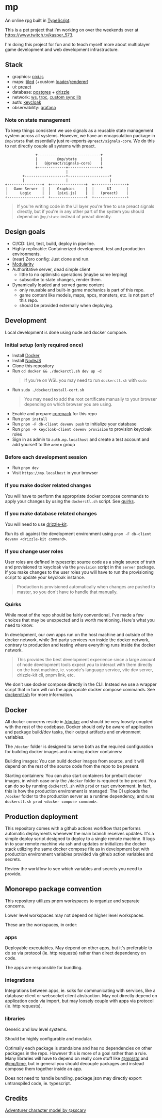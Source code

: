 # mp

An online rpg built in [TypeScript](https://www.typescriptlang.org/).

This is a pet project that I'm working on over the weekends over at
https://www.twitch.tv/kasper_573.

I'm doing this project for fun and to teach myself more about multiplayer game development and web development infrastructure.

## Stack

- graphics: [pixi.js](https://pixijs.com/)
- maps: [tiled](https://www.mapeditor.org/) (+custom
  [loader](libraries/tiled-loader)/[renderer](libraries/tiled-renderer))
- ui: [preact](https://preactjs.com/)
- database: [postgres](https://www.postgresql.org/) +
  [drizzle](https://orm.drizzle.team/)
- network: [ws](https://www.npmjs.com/package/ws), [trpc](https://trpc.io/), [custom sync lib](libraries/sync)
- auth: [keycloak](https://www.keycloak.org/)
- observability: [grafana](https://grafana.com)

### Note on state management

To keep things consistent we use signals as a reusable state management system across all systems.
However, we have an encapsulation package in `@mp/state` that essentially just re-exports `@preact/signals-core`.
We do this to not directly couple all systems with preact.

```text
              +-----------------------------+
              |         @mp/state           |
              |   (@preact/signals-core)    |
              +-------------+---------------+
                            |
        +-------------------+-------------------+
        |                   |                   |
+----------------+  +----------------+  +---------------+
|   Game Server  |  |   Graphics     |  |      UI       |
|      Logic     |  |   (pixi.js)    |  |   (preact)    |
+----------------+  +----------------+  +---------------+
```

> If you're writing code in the UI layer you're free to use preact signals directly, but if you're in any other part of the system you should depend on `@mp/state` instead of preact directly.

## Design goals

- CI/CD: Lint, test, build, deploy in pipeline.
- Highly replicable: Containerized development, test and production environments.
- (near) Zero config: Just clone and run.
- [Modularity](#monorepo-package-convention)
- Authoritative server, dead simple client
  - little to no optimistic operations (maybe some lerping)
  - subscribe to state changes, render them.
- Dynamically loaded and served game content
  - only reusable and built-in game mechanics is part of this repo.
  - game content like models, maps, npcs, monsters, etc. is not part of this repo.
  - should be provided externally when deploying.

## Development

Local development is done using node and docker compose.

### Initial setup (only required once)

- Install [Docker](https://www.docker.com/)
- Install [NodeJS](https://nodejs.org/)
- Clone this repository
- Run `cd docker && ./dockerctl.sh dev up -d`
  > If you're on WSL you may need to run `dockerctl.sh` with `sudo`
- Run `sudo ./docker/install-cert.sh`
  > You may need to add the root certificate manually to your browser depending
  > on which browser you are using.
- Enable and prepare [corepack](https://nodejs.org/docs/v22.17.0/api/corepack.html#corepack) for this repo
- Run `pnpm install`
- Run `pnpm -F db-client devenv push` to initialize your database
- Run `pnpm -F keycloak-client devenv provision` to provision keycloak roles
- Sign in as admin to `auth.mp.localhost` and create a test account and add yourself to the `admin` group

### Before each development session

- Run `pnpm dev`
- Visit `https://mp.localhost` in your browser

### If you make docker related changes

You will have to perform the appropriate docker compose commands to apply your changes by using the `dockerctl.sh` script. See [quirks](#quirks).

### If you make database related changes

You will need to use [drizzle-kit](https://orm.drizzle.team/docs/kit-overview).

Run its cli against the development environment using `pnpm -F db-client devenv <drizzle-kit command>`.

### If you change user roles

User roles are defined in typescript source code as a single source of truth and provisioned to keycloak via the `provision` script in the `server` package. If you make changes to the user roles you will have to run the provisioning script to update your keycloak instance.

> Production is provisioned automatically when changes are pushed to master, so you don't have to handle that manually.

### Quirks

While most of the repo should be fairly conventional, I've made a few choices that may be unexpected and is worth mentioning. Here's what you need to know:

In development, our own apps run on the host machine and outside of the docker network, while 3rd party services run inside the docker network, contrary to production and testing where everything runs inside the docker network.

> This provides the best development experience since a large amount of node development tools expect you to interact with them directly on the host machine, ie. vscode's language service, vite dev server, drizzle-kit cli, pnpm link, etc.

We don't use docker compose directly in the CLI. Instead we use a wrapper script that in turn will run the appropriate docker compose commands. See [dockerctl.sh](./docker/dockerctl.sh) for more information.

## Docker

All docker concerns reside in [/docker](/docker) and should be very loosely
coupled with the rest of the codebase. Docker should only be aware of
application and package build/dev tasks, their output artifacts and environment
variables.

The `/docker` folder is designed to serve both as the required configuration for building docker images and running docker containers:

Building images: You can build docker images from source, and it will depend on the rest of the source code from the repo to be present.

Starting containers: You can also start containers for prebuilt docker images, in which case only the `/docker` folder is required to be present. You can do so by running `dockerctl.sh` with `prod` or `test` environment. In fact, this is how the production environment is managed: The CI uploads the `/docker` folder to the production server as a runtime dependency, and runs `dockerctl.sh prod <docker compose command>`.

## Production deployment

This repository comes with a github actions workflow that performs automatic
deployments whenever the main branch receives updates. It's a simple deploy
script designed to deploy to a single remote machine. It logs in to your remote
machine via ssh and updates or initializes the docker stack utilizing the same
docker compose file as in development but with production environment variables
provided via github action variables and secrets.

Review the workflow to see which variables and secrets you need to provide.

## Monorepo package convention

This repository utilizes pnpm workspaces to organize and separate concerns.

Lower level workspaces may not depend on higher level workspaces.

These are the workspaces, in order:

### apps

Deployable executables. May depend on other apps, but it's preferable to do so via protocol (ie. http requests) rather than direct dependency on code.

The apps are responsible for bundling.

### integrations

Integrations between apps, ie. sdks for communicating with services, like a database client or websocket client abstraction. May not directly depend on application code via import, but may loosely couple with apps via protocol (ie. http requests).

### libraries

Generic and low level systems.

Should be highly configurable and modular.

Optimally each package is standalone and has no dependencies on other packages in the repo. However this is more of a goal rather than a rule. Many libraries will have to depend on really core stuff like [@mp/std](/libraries/std) and [@mp/time](/libraries/time), but in general you should decouple packages and instead compose them together inside an app.

Does not need to handle bundling, package.json may directly export untranspiled code, ie. typescript.

## Credits

[Adventurer character model by @sscary](https://sscary.itch.io/the-adventurer-male)
